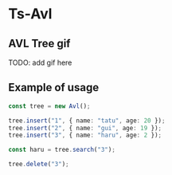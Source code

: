 # Ts-Avl

## AVL Tree gif

TODO: add gif here

## Example of usage

```ts
const tree = new Avl();

tree.insert("1", { name: "tatu", age: 20 });
tree.insert("2", { name: "gui", age: 19 });
tree.insert("3", { name: "haru", age: 2 });

const haru = tree.search("3");

tree.delete("3");
```
